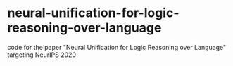 # neural-unification-for-logic-reasoning-over-language
code for the paper "Neural Unification for Logic Reasoning over Language" targeting NeurIPS 2020
